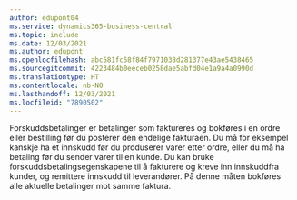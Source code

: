 ```yaml
---
author: edupont04
ms.service: dynamics365-business-central
ms.topic: include
ms.date: 12/03/2021
ms.author: edupont
ms.openlocfilehash: abc581fc58f84f7971038d281377e43ae5438465
ms.sourcegitcommit: 4223484b0eeceb0258dae5abfd04e1a9a4a0990d
ms.translationtype: HT
ms.contentlocale: nb-NO
ms.lasthandoff: 12/03/2021
ms.locfileid: "7890502"
---
```

Forskuddsbetalinger er betalinger som faktureres og bokføres i en ordre eller bestilling før du posterer den endelige fakturaen. Du må for eksempel kanskje ha et innskudd før du produserer varer etter ordre, eller du må ha betaling før du sender varer til en kunde. Du kan bruke forskuddsbetalingsegenskapene til å fakturere og kreve inn innskuddfra kunder, og remittere innskudd til leverandører. På denne måten bokføres alle aktuelle betalinger mot samme faktura.  
